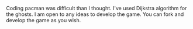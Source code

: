 Coding pacman was difficult than I thought. 
I've used Dijkstra algorithm for the ghosts. 
I am open to any ideas to develop the game. 
You can fork and develop the game as you wish.
